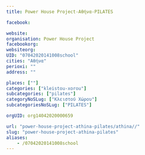 ```yaml
---
title: Power House Project-Αθήνα-PILATES

facebook:

website:
organisation: Power House Project
facebookorg:
websiteorg:
UID: "07042020141008school"
cities: "Αθήνα"
perioxi: ""
address: ""

places: [""]
categories: ["kleistou-xorou"]
subcategories: ["pilates"]
categoryNoSLug: ["Κλειστού Χώρου"]
subcategoriesNoSLug: ["PILATES"]

orgUID: org14042020000659

url: "power-house-project-athina-pilates/athina//"
slug: "power-house-project-athina-pilates"
aliases:
    - /07042020141008school
---
```





